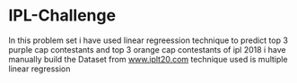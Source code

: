 # IPL-Challenge
In this problem set i have used linear regreession technique to predict top 3 purple cap contestants and top 3 orange cap contestants of ipl 2018
i have manually build the Dataset from www.iplt20.com
technique used is multiple linear regression
